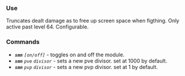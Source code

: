### **Use**

Truncates dealt damage as to free up screen space when figthing. Only active past level 64. Configurable.

### Commands

* ***`smn`*** *`[on/off]`* - toggles on and off the module.
* ***`smn`*** *`pve`* *`divisor`* - sets a new pve divisor. set at 1000 by default.
* ***`smn`*** *`pvp`*  *`divisor`* - sets a new pvp divisor. set at 1 by default.
